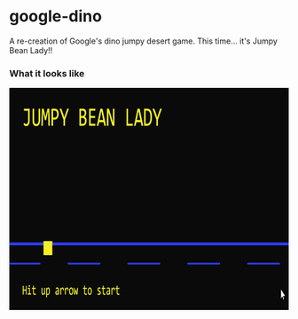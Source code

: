 # google-dino
A re-creation of Google's dino jumpy desert game. This time... it's Jumpy Bean Lady!!

### What it looks like
<img src="https://github.com/rjensen96/google-dino/blob/main/assets/gamesample.gif" alt="Snake Example" width="800" height="400" />

